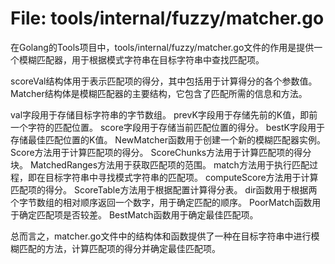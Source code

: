 # File: tools/internal/fuzzy/matcher.go

在Golang的Tools项目中，tools/internal/fuzzy/matcher.go文件的作用是提供一个模糊匹配器，用于根据模式字符串在目标字符串中查找匹配项。

scoreVal结构体用于表示匹配项的得分，其中包括用于计算得分的各个参数值。
Matcher结构体是模糊匹配器的主要结构，它包含了匹配所需的信息和方法。

val字段用于存储目标字符串的字节数组。
prevK字段用于存储先前的K值，即前一个字符的匹配位置。
score字段用于存储当前匹配位置的得分。
bestK字段用于存储最佳匹配位置的K值。
NewMatcher函数用于创建一个新的模糊匹配器实例。
Score方法用于计算匹配项的得分。
ScoreChunks方法用于计算匹配项的得分块。
MatchedRanges方法用于获取匹配项的范围。
match方法用于执行匹配过程，即在目标字符串中寻找模式字符串的匹配项。
computeScore方法用于计算匹配项的得分。
ScoreTable方法用于根据配置计算得分表。
dir函数用于根据两个字节数组的相对顺序返回一个数字，用于确定匹配的顺序。
PoorMatch函数用于确定匹配项是否较差。
BestMatch函数用于确定最佳匹配项。

总而言之，matcher.go文件中的结构体和函数提供了一种在目标字符串中进行模糊匹配的方法，计算匹配项的得分并确定最佳匹配项。

